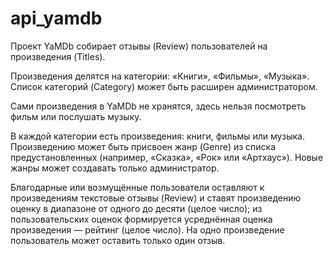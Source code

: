 # api_yamdb
Проект YaMDb собирает отзывы (Review) пользователей на произведения (Titles).   
    
Произведения делятся на категории: «Книги», «Фильмы», «Музыка». Список категорий (Category) может быть расширен администратором.      

Сами произведения в YaMDb не хранятся, здесь нельзя посмотреть фильм или послушать музыку.    
  
В каждой категории есть произведения: книги, фильмы или музыка.   
Произведению может быть присвоен жанр (Genre) из списка предустановленных (например, «Сказка», «Рок» или «Артхаус»). Новые жанры может создавать только администратор.  
    
Благодарные или возмущённые пользователи оставляют к произведениям текстовые отзывы (Review) и ставят произведению оценку в диапазоне от одного до десяти (целое число); из пользовательских оценок формируется усреднённая оценка произведения — рейтинг (целое число). На одно произведение пользователь может оставить только один отзыв.
